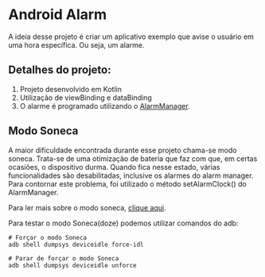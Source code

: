 # Android Alarm

A ideia desse projeto é criar um aplicativo exemplo que avise o usuário em uma hora específica. Ou seja, um alarme. 

## Detalhes do projeto:
1) Projeto desenvolvido em Kotlin
1) Utilização de viewBinding e dataBinding
1) O alarme é programado utilizando o <a href="https://developer.android.com/reference/android/app/AlarmManager">AlarmManager</a>.

## Modo Soneca 

A maior dificuldade encontrada durante esse projeto chama-se modo soneca. Trata-se de uma otimização de bateria que faz com que, em certas ocasiões, o dispositivo durma. Quando fica nesse estado, várias funcionalidades são desabilitadas, inclusive os alarmes do alarm manager. Para contornar este problema, foi utilizado o método setAlarmClock() do AlarmManager.

Para ler mais sobre o modo soneca, <a href="https://developer.android.com/training/monitoring-device-state/doze-standby">clique aqui</a>.

Para testar o modo Soneca(doze) podemos utilizar comandos do adb: 


```
# Forçar o modo Soneca 
adb shell dumpsys deviceidle force-idl 

# Parar de forçar o modo Soneca
adb shell dumpsys deviceidle unforce
```
